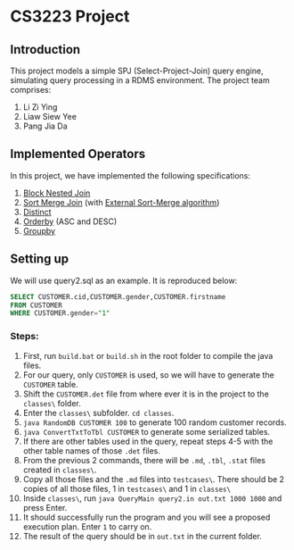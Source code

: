 # CS3223 Project
## Introduction
This project models a simple SPJ (Select-Project-Join) query engine, simulating query processing in a RDMS environment. The project team comprises:

1. Li Zi Ying
2. Liaw Siew Yee
3. Pang Jia Da

## Implemented Operators
In this project, we have implemented the following specifications:
1. [Block Nested Join](./src/qp/operators/BlockNestedJoin.java)
2. [Sort Merge Join](./src/qp/operators/SortMergeJoin.java) (with [External Sort-Merge algorithm](./src/qp/operators/ExternalSort.java))
3. [Distinct](./src/qp/operators/Distinct.java)
4. [Orderby](./src/qp/operators/Orderby.java) (ASC and DESC)
5. [Groupby](./src/qp/operators/Groupby.java)

## Setting up
We will use query2.sql as an example. It is reproduced below:

```sql
SELECT CUSTOMER.cid,CUSTOMER.gender,CUSTOMER.firstname 
FROM CUSTOMER 
WHERE CUSTOMER.gender="1"
```

### Steps:
1. First, run `build.bat` or `build.sh` in the root folder to compile the java files.
2. For our query, only `CUSTOMER` is used, so we will have to generate the `CUSTOMER` table.
3. Shift the `CUSTOMER.det` file from where ever it is in the project to the `classes\` folder.
4. Enter the `classes\` subfolder. `cd classes`.
5. `java RandomDB CUSTOMER 100` to generate 100 random customer records.
6. `java ConvertTxtToTbl CUSTOMER` to generate some serialized tables.
7. If there are other tables used in the query, repeat steps 4-5 with the other table names of those `.det` files.
8. From the previous 2 commands, there will be `.md`, `.tbl`, `.stat` files created in `classes\`.
9. Copy all those files and the `.md` files into `testcases\`. There should be 2 copies of all those files, 1 in `testcases\` and 1 in `classes\`
10. Inside `classes\`, run `java QueryMain query2.in out.txt 1000 1000` and press Enter.
11. It should successfully run the program and you will see a proposed execution plan. Enter `1` to carry on.
12. The result of the query should be in `out.txt` in the current folder.




